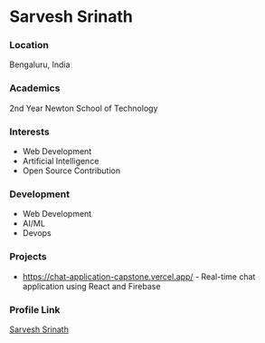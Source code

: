 # Sarvesh Srinath

### Location

Bengaluru, India

### Academics

2nd Year Newton School of Technology

### Interests

- Web Development
- Artificial Intelligence
- Open Source Contribution

### Development

- Web Development
- AI/ML
- Devops

### Projects

- https://chat-application-capstone.vercel.app/ - Real-time chat application using React and Firebase

### Profile Link

[Sarvesh Srinath](https://github.com/sarveshcore)
